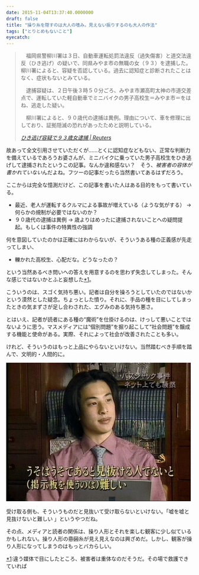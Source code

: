 ```yaml
---
date: 2015-11-04T13:37:40.0000000
draft: false
title: "操り糸を隠すのは大人の嗜み。見えない振りするのも大人の作法"
tags: ["とりとめもないこと"]
eyecatch: 
---
```


<blockquote cite="http://jp.reuters.com/article/2015/11/03/idJP2015110301001841">
<p>　福岡県警柳川署は３日、自動車運転処罰法違反（過失傷害）と道交法違反（ひき逃げ）の疑いで、同県みやま市の無職の女（９３）を逮捕した。柳川署によると、容疑を否認している。過去に認知症と診断されたことはなく、症状もないとみている。</p><p>　逮捕容疑は、２日午後３時５０分ごろ、みやま市瀬高町太神の市道交差点で、運転していた軽自動車でミニバイクの男子高校生＝みやま市＝をはね、逃走した疑い。</p><p>　柳川署によると、９０歳代の逮捕は異例。理由について、車を修理に出しており、証拠隠滅の恐れがあったためと説明している。</p>

<cite><a href="http://jp.reuters.com/article/2015/11/03/idJP2015110301001841">&#x3072;&#x304D;&#x9003;&#x3052;&#x5BB9;&#x7591;&#x3067;&#xFF19;&#xFF13;&#x6B73;&#x5973;&#x902E;&#x6355; | Reuters</a></cite>
</blockquote>
<p>故あって全文引用させていただくが……とくに認知症などもない、正常な判断力を備えているであろうお婆さんが、ミニバイクに乗っていた男子高校生をひき逃げして逮捕されたというこの記事。なんか違和感ない？　そう、<i>被害者の容体が書かれていない</i>んだよね。フツーの記事だったら当然書いてあるはずだろう。</p><p>ここからは完全な憶測だけど、この記事を書いた人はある目的をもって書いている。</p>

<ul>
<li>最近、老人が運転するクルマによる事故が増えている（ような気がする） → 何らかの規制が必要ではないのか？</li>
<li>９０歳代の逮捕は異例 → 歳よりはめったに逮捕されないことへの疑問提起。もしくは事件の特異性の強調</li>
</ul><p>何を意図していたのかは正確にはわからないが、そういうある種の正義感が先走ってしまい、</p>

<ul>
<li>轢かれた高校生、心配だな。どうなったの？</li>
</ul><p>という当然あるべき問いへの答えを用意するのを思わず失念してしまった。そんな感じではないかとふと妄想した<a href="#f-25e4261c" name="fn-25e4261c" title="違う媒体で目にしたところ、被害者は重体なのだそうだ。その場で救護できていれば">*1</a>。</p><p>こういうのは、スゴく気持ち悪い。記者は自分を操ろうとしていたのではないかという漠然とした疑念。ちょっとした憤り。それに、手品の種を目にしてしまったときの気まずさが足し合わされた、エグみのある気持ち悪さ。</p><p>とはいえ、記者が読者にある種の“魔術”を仕掛けるのは、けっして悪いことではないように思う。マスメディアには“個別問題”を掘り起こして“社会問題”を醸成する機能と使命がある。実際、それによって社会が改善されたことも多い。</p><p>けれど、そういうのはもっと上品にやらないといけない。当然踏むべき手順を踏んで、文明的・人間的に。</p><p><span itemscope itemtype="http://schema.org/Photograph"><img src="20151104133042.jpg" alt="f:id:daruyanagi:20151104133042j:plain" title="f:id:daruyanagi:20151104133042j:plain" class="hatena-fotolife" itemprop="image"></span></p><p>受け取る側も、そういうものだと見抜いて受け取らないといけない。「嘘を嘘と見抜けないと難しい 」というやつだね。</p><p>その点、メディアと読者の関係は、操り人形とそれを楽しむ観客に少し似ているかもしれない。操り人形の<s>意図</s>糸が見え見えなのは興ざめだ。しかし、観客が操り人形になってしまうのはもっとバカらしい。</p>
<div class="footnote">
<p class="footnote"><a href="#fn-25e4261c" name="f-25e4261c" class="footnote-number">*1</a><span class="footnote-delimiter">:</span><span class="footnote-text">違う媒体で目にしたところ、被害者は重体なのだそうだ。その場で救護できていれば</span></p>
</div>